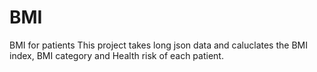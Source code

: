 # BMI
BMI for patients
This project takes long json data and caluclates the BMI index, BMI category and Health risk of each patient.
